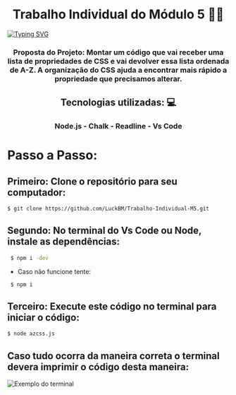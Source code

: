 
<h1 align="center"> Trabalho Individual do Módulo 5 👨‍💻 </h1> 

[![Typing SVG](https://readme-typing-svg.herokuapp.com/?color=000000&size=40&center=true&vCenter=true&width=1000&lines=+Facilitando+o+Dia+a+Dia)](https://git.io/typing-svg)








<h3 align="center"> Proposta do Projeto: Montar um código que vai receber uma lista de propriedades de CSS e vai devolver essa lista ordenada de A-Z. A organização do CSS ajuda a encontrar mais rápido a propriedade que precisamos alterar. </h3>


<h2 align="center"> Tecnologias utilizadas: 💻 </h2>

<h3 align="center"> Node.js - Chalk - Readline - Vs Code <h3>
 
 
  <h1> Passo a Passo: </h2>
  
  <h2> Primeiro: Clone o repositório para seu computador:</h2>
  
  ```sh
  $ git clone https://github.com/LuckBM/Trabalho-Individual-M5.git
  ```
  
<h2> Segundo: No terminal do Vs Code ou Node, instale as dependências:</h2>

```sh
 $ npm i -dev
```

- Caso não funcione tente:

```sh
 $ npm i
```
  
  
  <h2> Terceiro: Execute este código no terminal para iniciar o código:</h2>
  
  ```sh
$ node azcss.js
```

<h2> Caso tudo ocorra da maneira correta o terminal devera imprimir o código desta maneira:</h2>

![Exemplo do terminal](https://user-images.githubusercontent.com/116355056/226206586-25998d9f-5b22-4002-9391-0c43fd4eec96.png)


